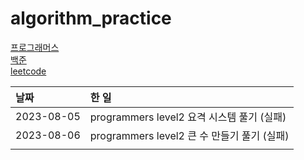 # algorithm_practice

[프로그래머스](https://school.programmers.co.kr/)
<br>
[백준](https://www.acmicpc.net/)
<br>
[leetcode](https://leetcode.com/)

| 날짜       | 한 일                                     |
| :--------- | :---------------------------------------- |
| 2023-08-05 | programmers level2 요격 시스템 풀기 (실패) |
| 2023-08-06 | programmers level2 큰 수 만들기 풀기 (실패) |
|            |                                           |
